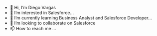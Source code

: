 - 👋 Hi, I’m Diego Vargas
- 👀 I’m interested in  Salesforce...
- 🌱 I’m currently learning Business Analyst and Salesforce Developer...
- 💞️ I’m looking to collaborate on Salesforce
- 📫 How to reach me ...

<!---
maravarlop1096/maravarlop1096 is a ✨ special ✨ repository because its `README.md` (this file) appears on your GitHub profile.
You can click the Preview link to take a look at your changes.
--->
